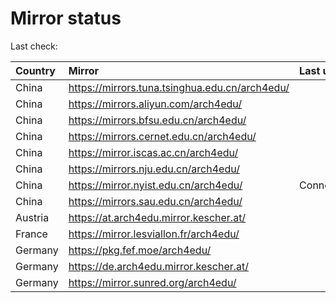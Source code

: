 <script src="./time.js"></script>
# Mirror status
Last check: <script type="text/javascript">localize(1727774666.4803827);</script>

|Country|Mirror|Last update|
|:------|:-----|:----------|
|China|https://mirrors.tuna.tsinghua.edu.cn/arch4edu/|<script type="text/javascript">localize(1727721797);</script>|
|China|https://mirrors.aliyun.com/arch4edu/|<script type="text/javascript">localize(1727721797);</script>|
|China|https://mirrors.bfsu.edu.cn/arch4edu/|<script type="text/javascript">localize(1727721797);</script>|
|China|https://mirrors.cernet.edu.cn/arch4edu/|<script type="text/javascript">localize(1727721797);</script>|
|China|https://mirror.iscas.ac.cn/arch4edu/|<script type="text/javascript">localize(1727721797);</script>|
|China|https://mirrors.nju.edu.cn/arch4edu/|<script type="text/javascript">localize(1727721797);</script>|
|China|https://mirror.nyist.edu.cn/arch4edu/|ConnectionError|
|China|https://mirrors.sau.edu.cn/arch4edu/|<script type="text/javascript">localize(1727721797);</script>|
|Austria|https://at.arch4edu.mirror.kescher.at/|<script type="text/javascript">localize(1727721797);</script>|
|France|https://mirror.lesviallon.fr/arch4edu/|<script type="text/javascript">localize(1727721797);</script>|
|Germany|https://pkg.fef.moe/arch4edu/|<script type="text/javascript">localize(1727721797);</script>|
|Germany|https://de.arch4edu.mirror.kescher.at/|<script type="text/javascript">localize(1727721797);</script>|
|Germany|https://mirror.sunred.org/arch4edu/|<script type="text/javascript">localize(1727721797);</script>|

<script src="./tablefilter/tablefilter.js"></script>
<script src="./table.js"></script>